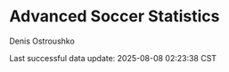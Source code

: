 # Advanced Soccer Statistics
Denis Ostroushko

<!-- gfm -->

Last successful data update: 2025-08-08 02:23:38 CST
